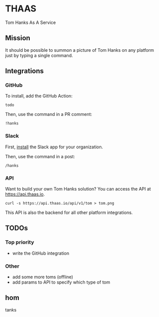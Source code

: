 # THAAS
Tom Hanks As A Service


## Mission
It should be possible to summon a picture of Tom Hanks on any platform just by typing a single command.


## Integrations

### GitHub

To install, add the GitHub Action:
```
todo
```

Then, use the command in a PR comment:
```
!hanks
```


### Slack

First, [install](https://api.thaas.io/api/v1/integrations/slack/install) the Slack app for your organization.

Then, use the command in a post:
```
/hanks
```


### API

Want to build your own Tom Hanks solution? You can access the API at https://api.thaas.io.

```
curl -s https://api.thaas.io/api/v1/tom > tom.png
```

This API is also the backend for all other platform integrations.


## TODOs
### Top priority
- write the GitHub integration
### Other
- add some more toms (offline)
- add params to API to specify which type of tom

## hom
tanks

